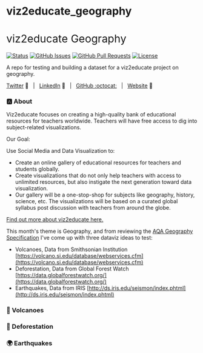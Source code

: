 # viz2educate_geography


<h1 style="font-weight:normal">
  viz2educate Geography
</h1>


[![Status](https://img.shields.io/badge/status-active-success.svg)]() [![GitHub Issues](https://img.shields.io/github/issues/wjsutton/viz2educate_geography.svg)](https://github.com/wjsutton/viz2educate_geography/issues) [![GitHub Pull Requests](https://img.shields.io/github/issues-pr/wjsutton/viz2educate_geography.svg)](https://github.com/wjsutton/viz2educate_geography/pulls) [![License](https://img.shields.io/badge/license-MIT-blue.svg)](/LICENSE)

A repo for testing and building a dataset for a viz2educate project on geography.

[Twitter][Twitter] :speech_balloon:&nbsp;&nbsp;&nbsp;|&nbsp;&nbsp;&nbsp;[LinkedIn][LinkedIn] :necktie:&nbsp;&nbsp;&nbsp;|&nbsp;&nbsp;&nbsp;[GitHub :octocat:][GitHub]&nbsp;&nbsp;&nbsp;|&nbsp;&nbsp;&nbsp;[Website][Website] :link:


<!--
Quick Link 
-->

[Twitter]:https://twitter.com/WJSutton12
[LinkedIn]:https://www.linkedin.com/in/will-sutton-14711627/
[GitHub]:https://github.com/wjsutton
[Website]:https://wjsutton.github.io/

### :a: About

Viz2educate focuses on creating a high-quality bank of educational resources for teachers worldwide. Teachers will have free access to dig into subject-related visualizations.

Our Goal:

Use Social Media and Data Visualization to:

- Create an online gallery of educational resources for teachers and students globally.
- Create visualizations that do not only help teachers with access to unlimited resources, but also instigate the next generation toward data visualization.
- Our gallery will be a one-stop-shop for subjects like geography, history, science, etc. The visualizations will be based on a curated global syllabus post discussion with teachers from around the globe.

[Find out more about viz2educate here.](https://viz2educate.com/)

This month's theme is Geography, and from reviewing the [AQA Geography Specification](https://filestore.aqa.org.uk/resources/geography/specifications/AQA-8035-SP-2016.PDF) I've come up with three dataviz ideas to test:

- Volcanoes, Data from Smithsonian Institution [https://volcano.si.edu/database/webservices.cfm](https://volcano.si.edu/database/webservices.cfm)
- Deforestation, Data from Global Forest Watch [https://data.globalforestwatch.org/](https://data.globalforestwatch.org/)
- Earthquakes, Data from IRIS [http://ds.iris.edu/seismon/index.phtml](http://ds.iris.edu/seismon/index.phtml)


### :volcano: Volcanoes

### :deciduous_tree: Deforestation

### :earth_africa: Earthquakes


